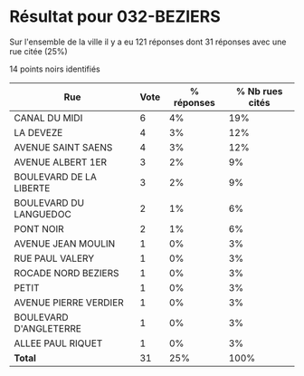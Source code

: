 # Résultat pour 032-BEZIERS

Sur l'ensemble de la ville il y a eu 121 réponses dont 31 réponses avec une rue citée (25%)

14 points noirs identifiés

| Rue | Vote | % réponses | % Nb rues cités|
|-----|------|------------|----------------|
| CANAL DU MIDI | 6 | 4% | 19%|
| LA DEVEZE | 4 | 3% | 12%|
| AVENUE SAINT SAENS | 4 | 3% | 12%|
| AVENUE ALBERT 1ER | 3 | 2% | 9%|
| BOULEVARD DE LA LIBERTE | 3 | 2% | 9%|
| BOULEVARD DU LANGUEDOC | 2 | 1% | 6%|
| PONT NOIR | 2 | 1% | 6%|
| AVENUE JEAN MOULIN | 1 | 0% | 3%|
| RUE PAUL VALERY | 1 | 0% | 3%|
| ROCADE NORD BEZIERS | 1 | 0% | 3%|
| PETIT | 1 | 0% | 3%|
| AVENUE PIERRE VERDIER | 1 | 0% | 3%|
| BOULEVARD D'ANGLETERRE | 1 | 0% | 3%|
| ALLEE PAUL RIQUET | 1 | 0% | 3%|
| **Total** | 31 | 25% | 100%|

